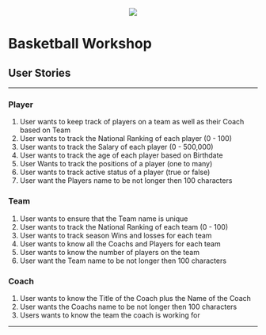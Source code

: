 <p style="text-align: center"><image src="WECANCodeIT.png" /></p>

# Basketball Workshop
## User Stories
---
### Player
1. User wants to keep track of players on a team as well as their Coach based on Team
2. User wants to track the National Ranking of each player (0 - 100)
3. User wants to track the Salary of each player (0 - 500,000)
4. User wants to track the age of each player based on Birthdate
5. User Wants to track the positions of a player (one to many)
6. User wants to track active status of a player (true or false)
7. User want the Players name to be not longer then 100 characters
### Team
1. User wants to ensure that the Team name is unique
2. User wants to track the National Ranking of each team (0 - 100)
3. User wants to track season Wins and losses for each team
4. User wants to know all the Coachs and Players for each team
5. User wants to know the number of players on the team
6. User want the Team name to be not longer then 100 characters
### Coach
1. User wants to know the Title of the Coach plus the Name of the Coach
2. User wants the Coachs name to be not longer then 100 characters
3. Users wants to know the team the coach is working for
---
 
